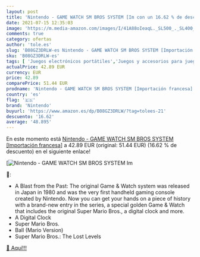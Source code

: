 ```yaml
---
layout: post
title: 'Nintendo - GAME WATCH SM BROS SYSTEM [Im con un 16.62 % de descuento'
date: 2021-07-15 12:35:03
image: 'https://m.media-amazon.com/images/I/41A88oIeaqL._SL500_._SL400_.jpg'
comments: true
category: ofertas
author: 'tole.es'
slug: 'B08GZ3DRLW-es Nintendo - GAME WATCH SM BROS SYSTEM [Importación francesa]'
sku: 'B08GZ3DRLW-es'
tags: [ 'Juegos electrónicos portátiles','Juegos y accesorios para juegos','Juguetes','Juguetes y juegos','Sistemas precursores y micro consolas','Super Nintendo: Juegos, consolas y accesorios','Videojuegos','nintendo', ]
actualPrice: 42.89 EUR
currency: EUR
price: 42.89
comparePrice: 51.44 EUR
prodname: 'Nintendo - GAME WATCH SM BROS SYSTEM [Importación francesa]'
country: 'es'
flag: '🇪🇸'
brand: 'Nintendo'
buyurl: 'https://www.amazon.es/dp/B08GZ3DRLW/?tag=tolees-21'
descuento: '16.62'
average: '48.895'
---
```


En este momento está [Nintendo - GAME WATCH SM BROS SYSTEM [Importación francesa]](https://www.amazon.es/dp/B08GZ3DRLW/?tag=tolees-21) a 42.89 EUR (original: 51.44 EUR) (16.62 %  de descuento) en el siguiente enlace!

[![Nintendo - GAME WATCH SM BROS SYSTEM [Im](https://m.media-amazon.com/images/I/41A88oIeaqL._SL500_._SL400_.jpg)](https://www.amazon.es/dp/B08GZ3DRLW/?tag=tolees-21)

🔎:

- A Blast from the Past: The original Game & Watch system was released in Japan in 1980 and was the very first handheld gaming console created by Nintendo. Now you can get your hands on a piece of history with a brand-new entry in the series, a special golden Game & Watch that includes the original Super Mario Bros., a digital clock and more.
- A Digital Clock
- Super Mario Bros.
- Ball (Mario Version)
- Super Mario Bros.: The Lost Levels

[🛒 Aquí!!!](https://www.amazon.es/dp/B08GZ3DRLW/?tag=tolees-21)
